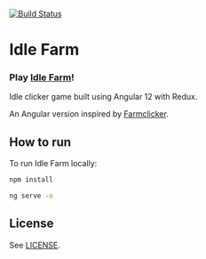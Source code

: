 [![Build Status](https://travis-ci.org/danlysiak/idle-farm.svg?branch=master)](https://travis-ci.org/danlysiak/idle-farm)

# Idle Farm

### Play [Idle Farm](https://danlysiak.github.io/idle-farm/)!

Idle clicker game built using Angular 12 with Redux.

An Angular version inspired by [Farmclicker](https://aaronvanston.github.io/farmclicker/).

## How to run

To run Idle Farm locally:

```sh
npm install
```

```sh
ng serve -o
```

## License

See [LICENSE](LICENSE).
